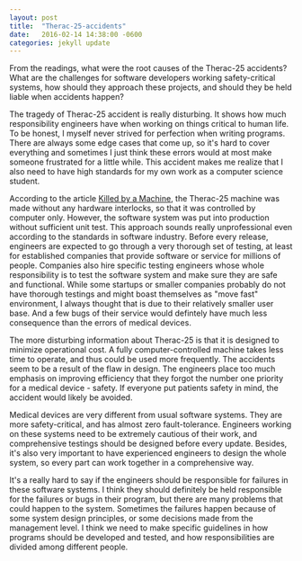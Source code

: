 ```yaml
---
layout: post
title:  "Therac-25-accidents"
date:   2016-02-14 14:38:00 -0600
categories: jekyll update
---
```


From the readings, what were the root causes of the Therac-25 accidents? What are the challenges for software developers working safety-critical systems, how should they approach these projects, and should they be held liable when accidents happen?

The tragedy of Therac-25 accident is really disturbing. It shows how much responsibility engineers have when working on things critical to human life. To be honest, I myself never strived for perfection when writing programs. There are always some edge cases that come up, so it's hard to cover everything and sometimes I just think these errors would at most make someone frustrated for a little while. This accident makes me realize that I also need to have high standards for my own work as a computer science student.

According to the article <a href="http://hackaday.com/2015/10/26/killed-by-a-machine-the-therac-25/">Killed by a Machine</a>, the Therac-25 machine was made without any hardware interlocks, so that it was controlled by computer only. However, the software system was put into production without sufficient unit test. This approach sounds really unprofessional even according to the standards in software industry. Before every release, engineers are expected to go through a very thorough set of testing, at least for established companies that provide software or service for millions of people. Companies also hire specific testing engineers whose whole responsibility is to test the software system and make sure they are safe and functional. While some startups or smaller companies probably do not have thorough testings and might boast themselves as "move fast" environment, I always thought that is due to their relatively smaller user base. And a few bugs of their service would defintely have much less consequence than the errors of medical devices.

The more disturbing information about Therac-25 is that it is designed to minimize operational cost. A fully computer-controlled machine takes less time to operate, and thus could be used more frequently. The accidents seem to be a result of the flaw in design. The engineers place too much emphasis on improving efficiency that they forgot the number one priority for a medical device - safety. If everyone put patients safety in mind, the accident would likely be avoided.

Medical devices are very different from usual software systems. They are more safety-critical, and has almost zero fault-tolerance. Engineers working on these systems need to be extremely cautious of their work, and comprehensive testings  should be designed before every update. Besides, it's also very important to have experienced engineers to design the whole system, so every part can work together in a comprehensive way. 

It's a really hard to say if the engineers should be responsible for failures in these software systems. I think they should definitely be held responsible for the failures or bugs in their program, but there are many problems that could happen to the system. Sometimes the failures happen because of some system design principles, or some decisions made from the management level. I think we need to make specific guidelines in how programs should be developed and tested, and how responsibilities are divided among different people.